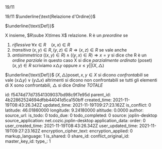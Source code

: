 19/11

19/11
$\underline{\text{Relazione d'Ordine}}$

$\underline{\text{Def}}$

X insieme, $R\sube X\times X$ relazione. R è un *preordine* se
1) *riflessiva* $\forall x\in R\hspace{1em}(x,x)\in R$
2) *transitiva* $(x,y)\in R,(y,z)\in R\Longrightarrow(x,z)\in R$
se vale anche
3) *antisimmetrica* $((x,y)\in R)\land((y,x)\in R)\Longrightarrow x=y$
si dice che R è un *ordine parziale*
in questo caso X si dice *parzialmente ordinato* (poset)
$(x,y)\in R$ scriviamo $x\triangle y$ oppure $x\le y || (X,\triangle)$

$\underline{\text{Def}}$
$(X,\triangle) \text{poset},x,y\in X$ si dicono *confrontabili* se vale $(x\triangle y)\lor(y\triangle x)$
altrimenti si dicono non confrontabili se tutti gli elementi di X sono confrontabili, $\triangle$ si dice *Ordine TOTALE*


id: f5474d77d73541309037bd98c9f7e95d
parent_id: 4b22862524694dfbb44041d5ca150bff
created_time: 2021-11-19T08:43:26.342Z
updated_time: 2021-11-19T09:27:23.162Z
is_conflict: 0
latitude: 46.01860000
longitude: 9.24180000
altitude: 0.0000
author: 
source_url: 
is_todo: 0
todo_due: 0
todo_completed: 0
source: joplin-desktop
source_application: net.cozic.joplin-desktop
application_data: 
order: 0
user_created_time: 2021-11-19T08:43:26.342Z
user_updated_time: 2021-11-19T09:27:23.162Z
encryption_cipher_text: 
encryption_applied: 0
markup_language: 1
is_shared: 0
share_id: 
conflict_original_id: 
master_key_id: 
type_: 1